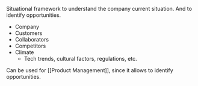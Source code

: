 Situational framework to understand the company current situation. And to identify opportunities. 

- Company
- Customers
- Collaborators
- Competitors
- Climate
	- Tech trends, cultural factors, regulations, etc.

Can be used for [[Product Management]], since it allows to identify opportunities. 
